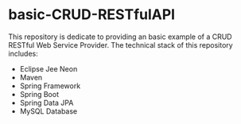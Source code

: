 # basic-CRUD-RESTfulAPI

This repository is dedicate to providing an basic example of a CRUD RESTful Web Service Provider.
The technical stack of this repository includes:
* Eclipse Jee Neon
* Maven
* Spring Framework
* Spring Boot
* Spring Data JPA
* MySQL Database
